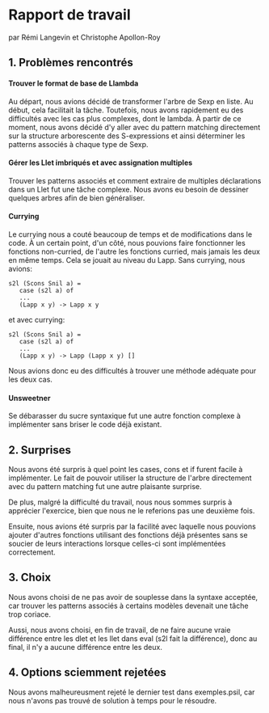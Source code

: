 # Rapport de travail

par Rémi Langevin
et  Christophe Apollon-Roy

## 1. Problèmes rencontrés

#### Trouver le format de base de Llambda

Au départ, nous avions décidé de transformer l'arbre de Sexp en liste. Au
début, cela facilitait la tâche. Toutefois, nous avons rapidement eu des
difficultés avec les cas plus complexes, dont le lambda. À partir de ce
moment, nous avons décidé d'y aller avec du pattern matching directement
sur la structure arborescente des S-expressions et ainsi déterminer les
patterns associés à chaque type de Sexp.

#### Gérer les Llet imbriqués et avec assignation multiples

Trouver les patterns associés et comment extraire de multiples
déclarations dans un Llet fut une tâche complexe. Nous avons eu besoin de
dessiner quelques arbres afin de bien généraliser.

#### Currying

Le currying nous a couté beaucoup de temps et de modifications dans le
code. À un certain point, d'un côté, nous pouvions faire fonctionner les
fonctions non-curried, de l'autre les fonctions curried, mais jamais les
deux en même temps. Cela se jouait au niveau du Lapp. Sans currying, nous
avions:
```
s2l (Scons Snil a) =
   case (s2l a) of
   ...
   (Lapp x y) -> Lapp x y
```
et avec currying:
```
s2l (Scons Snil a) =
   case (s2l a) of
   ...
   (Lapp x y) -> Lapp (Lapp x y) []
```
Nous avions donc eu des difficultés à trouver une méthode adéquate pour
les deux cas.

#### Unsweetner

Se débarasser du sucre syntaxique fut une autre fonction complexe à
implémenter sans briser le code déjà existant.

## 2. Surprises

Nous avons été surpris à quel point les cases, cons et if furent facile à
implémenter. Le fait de pouvoir utiliser la structure de l'arbre
directement avec du pattern matching fut une autre plaisante surprise.

De plus, malgré la difficulté du travail, nous nous sommes surpris à
apprécier l'exercice, bien que nous ne le referions pas une deuxième fois.

Ensuite, nous avions été surpris par la facilité avec laquelle nous
pouvions ajouter d'autres fonctions utilisant des fonctions déjà
présentes sans se soucier de leurs interactions lorsque celles-ci sont
implémentées correctement.

## 3. Choix

Nous avons choisi de ne pas avoir de souplesse dans la syntaxe acceptée,
car trouver les patterns associés à certains modèles devenait une tâche
trop coriace.

Aussi, nous avons choisi, en fin de travail, de ne faire
aucune vraie différence entre les dlet et les llet dans eval (s2l fait la
différence), donc au final, il n'y a aucune différence entre les deux.

## 4. Options sciemment rejetées

Nous avons malheureusment rejeté le dernier test dans exemples.psil, car
nous n'avons pas trouvé de solution à temps pour le résoudre.
